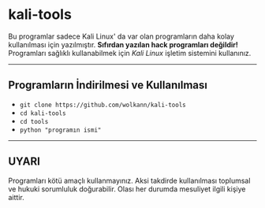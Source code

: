 # kali-tools
Bu programlar sadece Kali Linux' da var olan programların daha kolay kullanılması için yazılmıştır. **Sıfırdan yazılan hack programları değildir!** Programları sağlıklı kullanabilmek için _Kali Linux_ işletim sistemini kullanınız.

---

## Programların İndirilmesi ve Kullanılması
* `git clone https://github.com/wolkann/kali-tools`
* `cd kali-tools`
* `cd tools`
* `python "programın ismi"`

---

## UYARI
Programları kötü amaçlı kullanmayınız. Aksi takdirde kullanılması toplumsal ve hukuki sorumluluk doğurabilir. Olası her durumda mesuliyet ilgili kişiye aittir.
